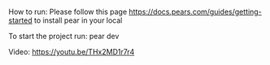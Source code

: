 How to run:
Please follow this page https://docs.pears.com/guides/getting-started to install pear in your local

To start the project run: pear dev

Video: https://youtu.be/THx2MD1r7r4
